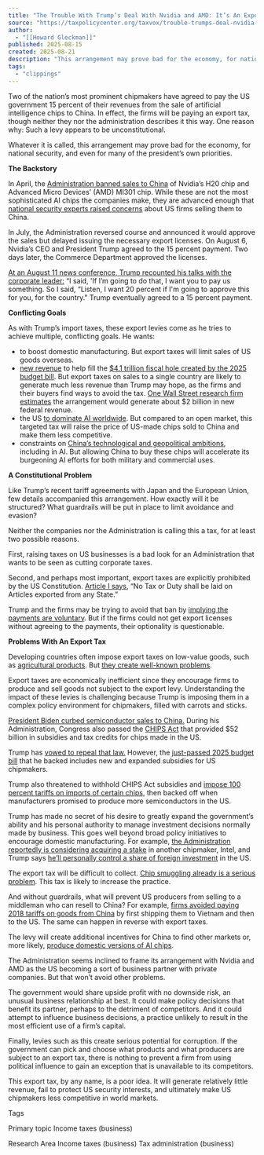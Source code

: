 ```yaml
---
title: "The Trouble With Trump’s Deal With Nvidia and AMD: It’s An Export Tax"
source: "https://taxpolicycenter.org/taxvox/trouble-trumps-deal-nvidia-and-amd-its-export-tax"
author:
  - "[[Howard Gleckman]]"
published: 2025-08-15
created: 2025-08-21
description: "This arrangement may prove bad for the economy, for national security, and even for many of the president’s own priorities."
tags:
  - "clippings"
---
```

Two of the nation’s most prominent chipmakers have agreed to pay the US government 15 percent of their revenues from the sale of artificial intelligence chips to China. In effect, the firms will be paying an export tax, though neither they nor the administration describes it this way. One reason why: Such a levy appears to be unconstitutional.

Whatever it is called, this arrangement may prove bad for the economy, for national security, and even for many of the president’s own priorities.

**The Backstory**

In April, the [Administration banned sales to China](https://www.nytimes.com/2025/04/15/technology/nvidia-h20-chip-china-restrictions.html) of Nvidia’s H20 chip and Advanced Micro Devices’ (AMD) MI301 chip. While these are not the most sophisticated AI chips the companies make, they are advanced enough that [national security experts raised concerns](https://ari.us/national-security-leaders-urge-commerce-to-restrict-h20s/) about US firms selling them to China.

In July, the Administration reversed course and announced it would approve the sales but delayed issuing the necessary export licenses. On August 6, Nvidia’s CEO and President Trump agreed to the 15 percent payment. Two days later, the Commerce Department approved the licenses.

[At an August 11 news conference, Trump recounted his talks with the corporate leader:](https://www.reuters.com/world/china/trump-opens-door-sales-version-nvidias-next-gen-ai-chips-china-2025-08-11/) “I said, 'If I’m going to do that, I want you to pay us something. So I said, “Listen, I want 20 percent if I'm going to approve this for you, for the country." Trump eventually agreed to a 15 percent payment.

**Conflicting Goals**

As with Trump’s import taxes, these export levies come as he tries to achieve multiple, conflicting goals. He wants:

- to boost domestic manufacturing. But export taxes will limit sales of US goods overseas.
- [new revenue](https://www.foxbusiness.com/politics/trump-calls-tariff-windfall-so-beautiful-see-cash-sails) to help fill the [$4.1 trillion fiscal hole created by the 2025 budget bill](https://www.cbo.gov/system/files/2025-08/61466-DebtService.pdf). But export taxes on sales to a single country are likely to generate much less revenue than Trump may hope, as the firms and their buyers find ways to avoid the tax. [One Wall Street research firm estimates](https://www.nytimes.com/2025/08/10/technology/us-government-nvidia-amd-chips-china.html) the arrangement would generate about $2 billion in new federal revenue.
- the US [to dominate AI worldwide](https://www.whitehouse.gov/articles/2025/07/white-house-unveils-americas-ai-action-plan/). But compared to an open market, this targeted tax will raise the price of US-made chips sold to China and make them less competitive.
- constraints on [China’s technological and geopolitical ambitions](https://apnews.com/article/us-hegseth-speech-china-taiwan-7a0ee0860be972f5f9eeca09926ecd85), including in AI. But allowing China to buy these chips will accelerate its burgeoning AI efforts for both military and commercial uses.

**A Constitutional Problem**

Like Trump’s recent tariff agreements with Japan and the European Union, few details accompanied this arrangement. How exactly will it be structured? What guardrails will be put in place to limit avoidance and evasion?

Neither the companies nor the Administration is calling this a tax, for at least two possible reasons.

First, raising taxes on US businesses is a bad look for an Administration that wants to be seen as cutting corporate taxes.

Second, and perhaps most important, export taxes are explicitly prohibited by the US Constitution. [Article I says](https://constitution.congress.gov/constitution/article-1/), “No Tax or Duty shall be laid on Articles exported from any State.”

Trump and the firms may be trying to avoid that ban by [implying the payments are voluntary](https://thehill.com/policy/technology/5446890-nvidia-amd-china-chip-deal/). But if the firms could not get export licenses without agreeing to the payments, their optionality is questionable.

**Problems With An Export Tax**

Developing countries often impose export taxes on low-value goods, such as [agricultural products](https://ers.usda.gov/data-products/charts-of-note/chart-detail?chartId=78472). But [they create well-known problems](https://www.researchgate.net/publication/276165577_Taxation_of_exports_-_theory_and_practice).

Export taxes are economically inefficient since they encourage firms to produce and sell goods not subject to the export levy. Understanding the impact of these levies is challenging because Trump is imposing them in a complex policy environment for chipmakers, filled with carrots and sticks.

[President Biden curbed semiconductor sales to China.](https://bidenwhitehouse.archives.gov/briefing-room/statements-releases/2024/12/23/fact-sheet-president-biden-takes-action-to-protect-american-workers-and-businesses-from-chinas-unfair-trade-practices-in-the-semiconductor-sector/) During his Administration, Congress also passed the [CHIPS Act](https://www.journalofaccountancy.com/news/2022/jul/senate-passes-chips-act-semiconductor-tax-credit/) that provided $52 billion in subsidies and tax credits for chips made in the US.

Trump has [vowed to repeal that law.](https://www.piie.com/blogs/realtime-economics/2025/chips-act-already-puts-america-first-scrapping-it-would-poison-well) However, the [just-passed 2025 budget bill](https://www.ainvest.com/news/tax-reform-industrial-revolution-capitalizing-trump-obbba-incentives-2507/) that he backed includes new and expanded subsidies for US chipmakers.

Trump also threatened to withhold CHIPS Act subsidies and [impose 100 percent tariffs on imports of certain chips,](https://www.washingtonpost.com/technology/2025/08/06/trump-apple-investment-chips-tariffs-cook/) then backed off when manufacturers promised to produce more semiconductors in the US.

Trump has made no secret of his desire to greatly expand the government’s ability and his personal authority to manage investment decisions normally made by business. This goes well beyond broad policy initiatives to encourage domestic manufacturing. For example, [the Administration reportedly is considering acquiring a stake](https://www.reuters.com/world/china/trump-weighs-taking-stake-intel-bloomberg-news-reports-2025-08-14/) in another chipmaker, Intel, and Trump says [he’ll personally control a share of foreign investment](https://www.abc.net.au/news/2025-07-23/donald-trump-united-states-trade-deal-japan-shigeru-ishiba/105562448) in the US.

The export tax will be difficult to collect. [Chip smuggling already is a serious problem](https://www.csis.org/analysis/mapping-chip-smuggling-pipeline-and-improving-export-control-compliance). This tax is likely to increase the practice.

And without guardrails, what will prevent US producers from selling to a middleman who can resell to China? For example, [firms avoided paying 2018 tariffs on goods from China](https://hbr.org/2025/02/research-the-costs-of-circumventing-tariffs) by first shipping them to Vietnam and then to the US. The same can happen in reverse with export taxes.

The levy will create additional incentives for China to find other markets or, more likely, [produce domestic versions of AI chips](https://www.rand.org/pubs/commentary/2025/08/leashing-chinese-ai-needs-smart-chip-controls.html).

The Administration seems inclined to frame its arrangement with Nvidia and AMD as the US becoming a sort of business partner with private companies. But that won’t avoid other problems.

The government would share upside profit with no downside risk, an unusual business relationship at best. It could make policy decisions that benefit its partner, perhaps to the detriment of competitors. And it could attempt to influence business decisions, a practice unlikely to result in the most efficient use of a firm’s capital.

Finally, levies such as this create serious potential for corruption. If the government can pick and choose what products and what producers are subject to an export tax, there is nothing to prevent a firm from using political influence to gain an exception that is unavailable to its competitors.

This export tax, by any name, is a poor idea. It will generate relatively little revenue, fail to protect US security interests, and ultimately make US chipmakers less competitive in world markets.

Tags

Primary topic Income taxes (business)

Research Area Income taxes (business) Tax administration (business)